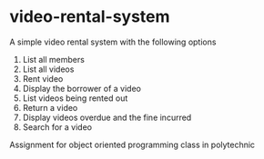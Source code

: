# video-rental-system

A simple video rental system with the following options
1. List all members
2. List all videos
3. Rent video
4. Display the borrower of a video
5. List videos being rented out
6. Return a video
7. Display videos overdue and the fine incurred
8. Search for a video

Assignment for object oriented programming class in polytechnic